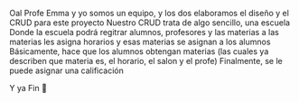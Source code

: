 Oal Profe
Emma y yo somos un equipo, y los dos elaboramos el diseño y el CRUD para este proyecto
Nuestro CRUD trata de algo sencillo, una escuela
Donde la escuela podrá regitrar alumnos, profesores y las materias
a las materias les asigna horarios y esas materias se asignan a los alumnos
Básicamente, hace que los alumnos obtengan materias (las cuales ya describen que materia es, el horario, el salon y el profe)
Finalmente, se le puede asignar una calificación


Y ya
Fin 🗿
